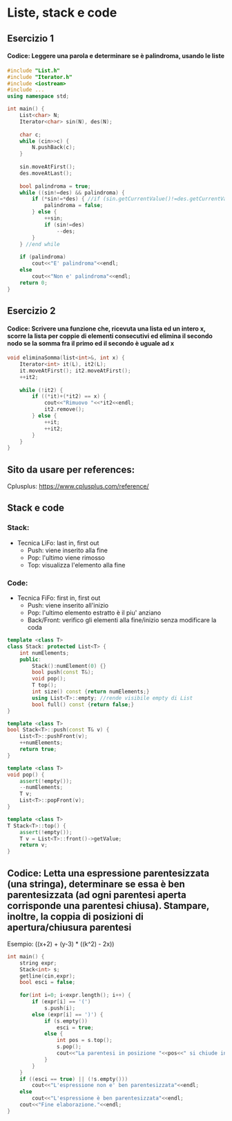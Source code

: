 # Liste, stack e code

## Esercizio 1

#### Codice: Leggere una parola e determinare se è palindroma, usando le liste

```C++
#include "List.h"
#include "Iterator.h"
#include <iostream>
#include ...
using namespace std;

int main() {
	List<char> N;
	Iterator<char> sin(N), des(N);
	
	char c;
	while (cin>>c) {
		N.pushBack(c);
	}
	
    sin.moveAtFirst();
    des.moveAtLast();
    
    bool palindroma = true;
    while ((sin!=des) && palindroma) {
        if (*sin!=*des) { //if (sin.getCurrentValue()!=des.getCurrentValue))
            palindroma = false;
        } else {
            ++sin;
            if (sin!=des)
                --des;
        }
    } //end while
    
    if (palindroma)
        cout<<"E' palindroma"<<endl;
    else
        cout<<"Non e' palindroma"<<endl;
    return 0;
}
```

## Esercizio 2

#### Codice: Scrivere una funzione che, ricevuta una lista ed un intero x, scorre la lista per coppie di elementi consecutivi ed elimina il secondo nodo se la somma fra il primo ed il secondo è uguale ad x

```c++
void eliminaSomma(list<int>&, int x) {
    Iterator<int> it(L), it2(L);
    it.moveAtFirst(); it2.moveAtFirst();
    ++it2;
    
    while (!it2) {
        if ((*it)+(*it2) == x) {
            cout<<"Rimuovo "<<*it2<<endl;
            it2.remove();
        } else {
            ++it;
            ++it2;
        }
    }
}
```

## Sito da usare per references:

Cplusplus: <https://www.cplusplus.com/reference/>

## Stack e code

### Stack:

- Tecnica LiFo: last in, first out
  - Push: viene inserito alla fine
  - Pop: l'ultimo viene rimosso
  - Top: visualizza l'elemento alla fine

### Code:

- Tecnica FiFo: first in, first out
  - Push: viene inserito all'inizio
  - Pop: l'ultimo elemento estratto è il piu' anziano
  - Back/Front: verifico gli elementi alla fine/inizio senza modificare la coda

```C++
template <class T>
class Stack: protected List<T> {
    int numElements;
    public:
    	Stack():numElement(0) {}
    	bool push(const T&);
    	void pop();
    	T top();
    	int size() const {return numElements;}
    	using List<T>::empty; //rende visibile empty di List
    	bool full() const {return false;}
}

template <class T>
bool Stack<T>::push(const T& v) {
    List<T>::pushFront(v);
    ++numElements;
    return true;
}

template <class T>
void pop() {
    assert(!empty());
    --numElements;
    T v;
    List<T>::popFront(v);
}

template <class T>
T Stack<T>::top() {
    assert(!empty());
    T v = List<T>::front()->getValue;
    return v;
}
```

## Codice: Letta una espressione parentesizzata (una stringa), determinare se essa è ben parentesizzata (ad ogni parentesi aperta corrisponde una parentesi chiusa). Stampare, inoltre, la coppia di posizioni di apertura/chiusura parentesi

Esempio: ((x+2) + (y-3) * ((k^2) - 2x))

```c++
int main() {
    string expr;   
    Stack<int> s;
    getline(cin,expr);
    bool esci = false;
    
    for(int i=0; i<expr.length(); i++) {
        if (expr[i] == '(')
            s.push(i);
        else (expr[i] == ')') {
            if (s.empty())
                esci = true;
            else {
                int pos = s.top();
            	s.pop();
            	cout<<"La parentesi in posizione "<<pos<<" si chiude in posizione "<<i<<endl;
            }
        }
    }
    if ((esci == true) || (!s.empty()))
        cout<<"L'espressione non e' ben parentesizzata"<<endl;
    else
        cout<<"L'espressione è ben parentesizzata"<<endl;
    cout<<"Fine elaborazione."<<endl;
}
```
